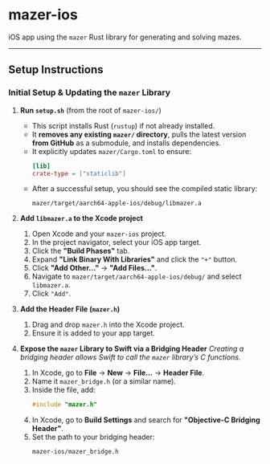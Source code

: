 # mazer-ios
iOS app using the `mazer` Rust library for generating and solving mazes.

---

## Setup Instructions

### **Initial Setup & Updating the `mazer` Library**
1. **Run `setup.sh`** (from the root of `mazer-ios/`)  
    - This script installs Rust (`rustup`) if not already installed.
    - It **removes any existing `mazer/` directory**, pulls the latest version **from GitHub** as a submodule, and installs dependencies.
    - It explicitly updates `mazer/Cargo.toml` to ensure:
      ```toml
      [lib]
      crate-type = ["staticlib"]
      ```
    - After a successful setup, you should see the compiled static library:  
      ```
      mazer/target/aarch64-apple-ios/debug/libmazer.a
      ```

2. **Add `libmazer.a` to the Xcode project**
    1. Open Xcode and your `mazer-ios` project.
    2. In the project navigator, select your iOS app target.
    3. Click the **"Build Phases"** tab.
    4. Expand **"Link Binary With Libraries"** and click the `"+"` button.
    5. Click **"Add Other..."** → **"Add Files..."**.
    6. Navigate to `mazer/target/aarch64-apple-ios/debug/` and select `libmazer.a`.
    7. Click `"Add"`.

3. **Add the Header File (`mazer.h`)**
    1. Drag and drop `mazer.h` into the Xcode project.
    2. Ensure it is added to your app target.

4. **Expose the `mazer` Library to Swift via a Bridging Header**
    *Creating a bridging header allows Swift to call the `mazer` library’s C functions.*
    1. In Xcode, go to **File** → **New** → **File...** → **Header File**.
    2. Name it `mazer_bridge.h` (or a similar name).
    3. Inside the file, add:
       ```c
       #include "mazer.h"
       ```
    4. In Xcode, go to **Build Settings** and search for **"Objective-C Bridging Header"**.
    5. Set the path to your bridging header:  
       ```
       mazer-ios/mazer_bridge.h
       ```

